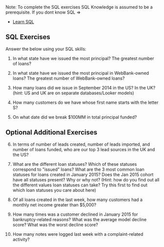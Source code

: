 Note: To complete the SQL exercises SQL Knowledge is assumed to be a prerequisite.
If you dont know SQL =>
  * [Learn SQL](https://www.codecademy.com/learn/learn-sql)

## SQL Exercises

Answer the below using your SQL skills:

1) In what state have we issued the most principal? The greatest number of loans?  

2) In what state have we issued the most principal in WebBank-owned loans? The greatest number of WebBank-owned loans?  

3) How many loans did we issue in September 2014 in the US? In the UK? (hint: US and UK are on separate databases/Looker models)  

4) How many customers do we have whose first name starts with the letter S?  

5) On what date did we break $100MM in total principal funded?   


## Optional Additional Exercises

6) In terms of number of leads created, number of leads imported, and number of loans funded, who are our top 3 lead sources in the UK and the US?  

7) What are the different loan statuses? Which of these statuses correspond to "issued" loans? What are the 3 most common loan statuses for loans created in January 2015? Does the Jan 2015 cohort have all statuses present? Why or why not? (Hint: how do you find out all the different values loan statuses can take? Try this first to find out which loan statuses you care about here)  

8) Of all loans created in the last week, how many customers had a monthly net income greater than $5,000?  

9) How many times was a customer declined in January 2015 for bankruptcy-related reasons? What was the average model decline score? What was the worst decline score?  

10) How many notes were logged last week with a complaint-related activity?

